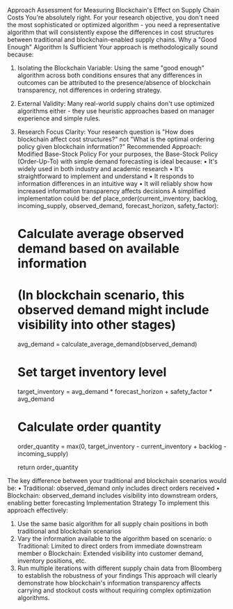Approach Assessment for Measuring Blockchain's Effect on Supply Chain Costs
You're absolutely right. For your research objective, you don't need the most sophisticated or optimized algorithm - you need a representative algorithm that will consistently expose the differences in cost structures between traditional and blockchain-enabled supply chains.
Why a "Good Enough" Algorithm Is Sufficient
Your approach is methodologically sound because:
1.	Isolating the Blockchain Variable: Using the same "good enough" algorithm across both conditions ensures that any differences in outcomes can be attributed to the presence/absence of blockchain transparency, not differences in ordering strategy.
2.	External Validity: Many real-world supply chains don't use optimized algorithms either - they use heuristic approaches based on manager experience and simple rules.
3.	Research Focus Clarity: Your research question is "How does blockchain affect cost structures?" not "What is the optimal ordering policy given blockchain information?"
Recommended Approach: Modified Base-Stock Policy
For your purposes, the Base-Stock Policy (Order-Up-To) with simple demand forecasting is ideal because:
•	It's widely used in both industry and academic research
•	It's straightforward to implement and understand
•	It responds to information differences in an intuitive way
•	It will reliably show how increased information transparency affects decisions
A simplified implementation could be:
def place_order(current_inventory, backlog, incoming_supply, observed_demand, forecast_horizon, safety_factor):
    # Calculate average observed demand based on available information
    # (In blockchain scenario, this observed demand might include visibility into other stages)
    avg_demand = calculate_average_demand(observed_demand)
    
    # Set target inventory level
    target_inventory = avg_demand * forecast_horizon + safety_factor * avg_demand
    
    # Calculate order quantity
    order_quantity = max(0, target_inventory - current_inventory + backlog - incoming_supply)
    
    return order_quantity

The key difference between your traditional and blockchain scenarios would be:
•	Traditional: observed_demand only includes direct orders received
•	Blockchain: observed_demand includes visibility into downstream orders, enabling better forecasting
Implementation Strategy
To implement this approach effectively:
1.	Use the same basic algorithm for all supply chain positions in both traditional and blockchain scenarios
2.	Vary the information available to the algorithm based on scenario:
o	Traditional: Limited to direct orders from immediate downstream member
o	Blockchain: Extended visibility into customer demand, inventory positions, etc.
3.	Run multiple iterations with different supply chain data from Bloomberg to establish the robustness of your findings
This approach will clearly demonstrate how blockchain's information transparency affects carrying and stockout costs without requiring complex optimization algorithms.
